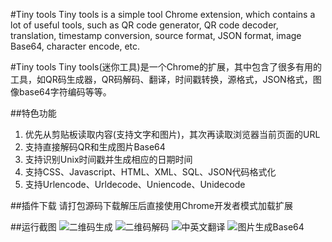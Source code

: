 #Tiny tools
Tiny tools is a simple tool Chrome extension, which contains a lot of useful tools, such as QR code generator, QR code decoder, translation, timestamp conversion, source format, JSON format, image Base64, character encode, etc.

#Tiny tools
Tiny tools(迷你工具)是一个Chrome的扩展，其中包含了很多有用的工具，如QR码生成器，QR码解码、翻译，时间戳转换，源格式，JSON格式，图像base64字符编码等等。

##特色功能
1. 优先从剪贴板读取内容(支持文字和图片)，其次再读取浏览器当前页面的URL
2. 支持直接解码QR和生成图片Base64
3. 支持识别Unix时间戳并生成相应的日期时间
4. 支持CSS、Javascript、HTML、XML、SQL、JSON代码格式化
5. 支持Urlencode、Urldecode、Uniencode、Unidecode

##插件下载
请打包源码下载解压后直接使用Chrome开发者模式加载扩展

##运行截图
![二维码生成](http://git.oschina.net/uploads/images/2015/1224/144933_aed7db34_10933.png "二维码生成")
![二维码解码](http://git.oschina.net/uploads/images/2015/1224/145214_f8f13af6_10933.png "二维码解码")
![中英文翻译](http://git.oschina.net/uploads/images/2015/1224/145107_7eda64ca_10933.png "中英文翻译")
![图片生成Base64](http://git.oschina.net/uploads/images/2015/1224/145149_5425383f_10933.png "图片生成Base64")
